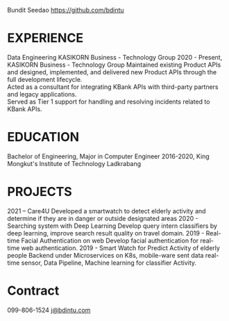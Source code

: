 Bundit Seedao 
https://github.com/bdintu 

# EXPERIENCE
Data Engineering 
KASIKORN Business - Technology Group 
2020 - Present, KASIKORN Business - Technology Group 
Maintained existing Product APIs and designed, implemented, and delivered new Product APIs through the full development lifecycle.  
Acted as a consultant for integrating KBank APIs with third-party partners and legacy applications.  
Served as Tier 1 support for handling and resolving incidents related to KBank APIs.

# EDUCATION 
Bachelor of Engineering, Major in Computer Engineer 
2016-2020, King Mongkut's Institute of Technology Ladkrabang

# PROJECTS 
2021 – Care4U 
        Developed a smartwatch to detect elderly activity and determine if 
they are in danger or outside designated areas 
2020 - Searching system with Deep Learning 
        Develop query intern classifiers by deep learning, improve search result quality on travel domain. 
2019 - Real-time Facial Authentication on web 
        Develop facial authentication for real-time web authentication. 
2019 - Smart Watch for Predict Activity of elderly people 
        Backend under Microservices on K8s, mobile-ware sent data real-time sensor, Data Pipeline, Machine learning for classifier Activity.

# Contract 
 099-806-1524 
 j@bdintu.com 
